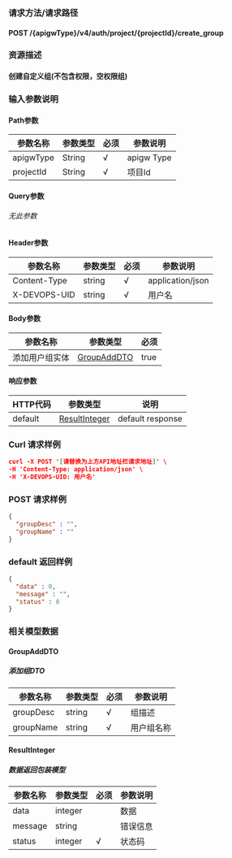 ### 请求方法/请求路径
#### POST /{apigwType}/v4/auth/project/{projectId}/create_group
### 资源描述
#### 创建自定义组(不包含权限，空权限组)
### 输入参数说明
#### Path参数

| 参数名称      | 参数类型   | 必须  | 参数说明       |
| --------- | ------ | --- | ---------- |
| apigwType | String | √   | apigw Type |
| projectId | String | √   | 项目Id       |

#### Query参数
###### 无此参数
#### Header参数

| 参数名称         | 参数类型   | 必须  | 参数说明             |
| ------------ | ------ | --- | ---------------- |
| Content-Type | string | √   | application/json |
| X-DEVOPS-UID | string | √   | 用户名              |

#### Body参数

| 参数名称    | 参数类型                        | 必须   |
| ------- | --------------------------- | ---- |
| 添加用户组实体 | [GroupAddDTO](#GroupAddDTO) | true |

#### 响应参数

| HTTP代码  | 参数类型                            | 说明               |
| ------- | ------------------------------- | ---------------- |
| default | [ResultInteger](#ResultInteger) | default response |

### Curl 请求样例

```Json
curl -X POST '[请替换为上方API地址栏请求地址]' \
-H 'Content-Type: application/json' \
-H 'X-DEVOPS-UID: 用户名' 
```

### POST 请求样例

```Json
{
  "groupDesc" : "",
  "groupName" : ""
}
```

### default 返回样例

```Json
{
  "data" : 0,
  "message" : "",
  "status" : 0
}
```

### 相关模型数据
#### GroupAddDTO
##### 添加组DTO

| 参数名称      | 参数类型   | 必须  | 参数说明  |
| --------- | ------ | --- | ----- |
| groupDesc | string | √   | 组描述   |
| groupName | string | √   | 用户组名称 |

#### ResultInteger
##### 数据返回包装模型

| 参数名称    | 参数类型    | 必须  | 参数说明 |
| ------- | ------- | --- | ---- |
| data    | integer |     | 数据   |
| message | string  |     | 错误信息 |
| status  | integer | √   | 状态码  |

 
